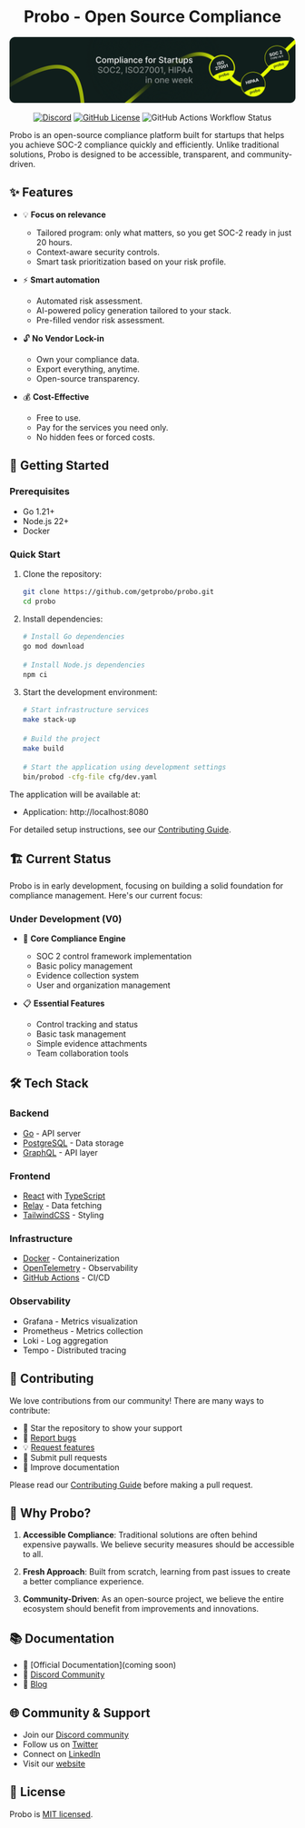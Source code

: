 <div align="center">
<h1>Probo - Open Source Compliance</h1>

![probo banner](.github/cover_v3.png)

[![Discord](https://img.shields.io/discord/1326589224811757568?color=7289da&label=Discord&logo=discord&logoColor=ffffff)](https://discord.gg/8qfdJYfvpY)
[![GitHub License](https://img.shields.io/github/license/getprobo/probo)](LICENSE)
![GitHub Actions Workflow Status](https://img.shields.io/github/actions/workflow/status/getprobo/probo/make.yaml)

</div>

Probo is an open-source compliance platform built for startups that helps you
achieve SOC-2 compliance quickly and efficiently. Unlike traditional solutions,
Probo is designed to be accessible, transparent, and community-driven.

## ✨ Features

- 💡 **Focus on relevance**

  - Tailored program: only what matters, so you get SOC-2 ready in just 20
    hours.
  - Context-aware security controls.
  - Smart task prioritization based on your risk profile.

- ⚡️ **Smart automation**

  - Automated risk assessment.
  - AI-powered policy generation tailored to your stack.
  - Pre-filled vendor risk assessment.

- 🔓 **No Vendor Lock-in**

  - Own your compliance data.
  - Export everything, anytime.
  - Open-source transparency.

- 💰 **Cost-Effective**
  - Free to use.
  - Pay for the services you need only.
  - No hidden fees or forced costs.

## 🚀 Getting Started

### Prerequisites

- Go 1.21+
- Node.js 22+
- Docker

### Quick Start

1. Clone the repository:

   ```bash
   git clone https://github.com/getprobo/probo.git
   cd probo
   ```

2. Install dependencies:

   ```bash
   # Install Go dependencies
   go mod download

   # Install Node.js dependencies
   npm ci
   ```

3. Start the development environment:

   ```bash
   # Start infrastructure services
   make stack-up

   # Build the project
   make build

   # Start the application using development settings
   bin/probod -cfg-file cfg/dev.yaml
   ```

The application will be available at:

- Application: http://localhost:8080

For detailed setup instructions, see our [Contributing Guide](CONTRIBUTING.md).

## 🏗️ Current Status

Probo is in early development, focusing on building a solid foundation for
compliance management. Here's our current focus:

### Under Development (V0)

- 🎯 **Core Compliance Engine**

  - SOC 2 control framework implementation
  - Basic policy management
  - Evidence collection system
  - User and organization management

- 📋 **Essential Features**
  - Control tracking and status
  - Basic task management
  - Simple evidence attachments
  - Team collaboration tools

## 🛠️ Tech Stack

### Backend

- [Go](https://go.dev/) - API server
- [PostgreSQL](https://www.postgresql.org/) - Data storage
- [GraphQL](https://graphql.org/) - API layer

### Frontend

- [React](https://react.dev/) with [TypeScript](https://www.typescriptlang.org/)
- [Relay](https://relay.dev/) - Data fetching
- [TailwindCSS](https://tailwindcss.com/) - Styling

### Infrastructure

- [Docker](https://www.docker.com/) - Containerization
- [OpenTelemetry](https://opentelemetry.io/) - Observability
- [GitHub Actions](https://github.com/features/actions) - CI/CD

### Observability

- Grafana - Metrics visualization
- Prometheus - Metrics collection
- Loki - Log aggregation
- Tempo - Distributed tracing

## 🤝 Contributing

We love contributions from our community! There are many ways to contribute:

- 🌟 Star the repository to show your support
- 🐛 [Report bugs](https://github.com/getprobo/probo/issues/new)
- 💡 [Request features](https://github.com/getprobo/probo/issues/new)
- 🔧 Submit pull requests
- 📖 Improve documentation

Please read our [Contributing Guide](CONTRIBUTING.md) before making a pull
request.

## 🌟 Why Probo?

1. **Accessible Compliance**: Traditional solutions are often behind expensive
   paywalls. We believe security measures should be accessible to all.

2. **Fresh Approach**: Built from scratch, learning from past issues to create a
   better compliance experience.

3. **Community-Driven**: As an open-source project, we believe the entire
   ecosystem should benefit from improvements and innovations.

## 📚 Documentation

- 📖 [Official Documentation](coming soon)
- 💬 [Discord Community](https://discord.gg/8qfdJYfvpY)
- 📝 [Blog](https://www.getprobo.com/blog)

## 🌐 Community & Support

- Join our [Discord community](https://discord.gg/8qfdJYfvpY)
- Follow us on [Twitter](https://twitter.com/getprobo)
- Connect on [LinkedIn](https://www.linkedin.com/company/getprobo)
- Visit our [website](https://www.getprobo.com)

## 📄 License

Probo is [MIT licensed](LICENSE).

